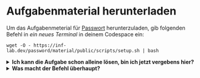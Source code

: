 # Aufgabenmaterial herunterladen

Um das Aufgabenmeterial für [Passwort](../) herunterzuladen, gib folgenden Befehl in _ein neues Terminal_ in deinem Codespace ein:

```
wget -O - https://inf-lab.dev/password/material/public/scripts/setup.sh | bash
```

<details>
    <summary style="font-weight: bold">Ich kann die Aufgabe schon alleine lösen, bin ich jetzt vergebens hier?</summary>
    Nein! Ihr könnt gerne aufpassen, dass ich keinen Fehler mache und ggf. euren eigenen Code verbessern.

</details>

<details>
    <summary style="font-weight: bold">Was macht der Befehl überhaupt?</summary>
    Dieser Befehl lädt Code herunter und führt diesen direkt aus, sodass für euch komfortabel ein weiteres ZIP-Archiv heruntergeladen und gleich entpackt wird. All das wird anschließend wieder aufgeräumt.
</details>
